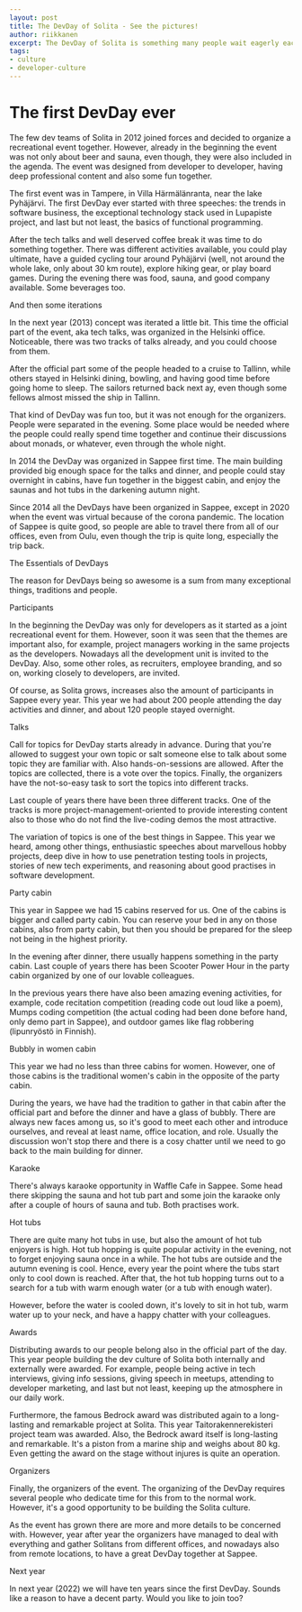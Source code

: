 ```yaml
---
layout: post
title: The DevDay of Solita - See the pictures!
author: riikkanen
excerpt: The DevDay of Solita is something many people wait eagerly each year. What kind of event it is and why on Earth people are willing to travel even from Oulu to spend a day and night together with colleagues in Sappee. Let's find out!
tags:
- culture
- developer-culture
---
```


# The first DevDay ever

The few dev teams of Solita in 2012 joined forces and decided to organize a recreational event together. However, already in the beginning the event was not only about beer and sauna, even though, they were also included in the agenda. The event was designed from developer to developer, having deep professional content and also some fun together.

The first event was in Tampere, in Villa Härmälänranta, near the lake Pyhäjärvi. The first DevDay ever started with three speeches: the trends in software business, the exceptional technology stack used in Lupapiste project, and last but not least, the basics of functional programming.

After the tech talks and well deserved coffee break it was time to do something together. There was different activities available, you could play ultimate, have a guided cycling tour around Pyhäjärvi (well, not around the whole lake, only about 30 km route), explore hiking gear, or play board games. During the evening there was food, sauna, and good company available. Some beverages too.

And then some iterations

In the next year (2013) concept was iterated a little bit. This time the official part of the event, aka tech talks, was organized in the Helsinki office. Noticeable, there was two tracks of talks already, and you could choose from them.

After the official part some of the people headed to a cruise to Tallinn, while others stayed in Helsinki dining, bowling, and having good time before going home to sleep. The sailors returned back next ay, even though some fellows almost missed the ship in Tallinn.

That kind of DevDay was fun too, but it was not enough for the organizers. People were separated in the evening. Some place would be needed where the people could really spend time together and continue their discussions about monads, or whatever, even through the whole night.

In 2014 the DevDay was organized in Sappee first time. The main building provided big enough space for the talks and dinner, and people could stay overnight in cabins, have fun together in the biggest cabin, and enjoy the saunas and hot tubs in the darkening autumn night.

Since 2014 all the DevDays have been organized in Sappee, except in 2020 when the event was virtual because of the corona pandemic. The location of Sappee is quite good, so people are able to travel there from all of our offices, even from Oulu, even though the trip is quite long, especially the trip back.

The Essentials of DevDays

The reason for DevDays being so awesome is a sum from many exceptional things, traditions and people.

Participants

In the beginning the DevDay was only for developers as it started as a joint recreational event for them. However, soon it was seen that the themes are important also, for example, project managers working in the same projects as the developers. Nowadays all the development unit is invited to the DevDay. Also, some other roles, as recruiters, employee branding, and so on, working closely to developers, are invited.

Of course, as Solita grows, increases also the amount of participants in Sappee every year. This year we had about 200 people attending the day activities and dinner, and about 120 people stayed overnight.

Talks

Call for topics for DevDay starts already in advance. During that you're allowed to suggest your own topic or salt someone else to talk about some topic they are familiar with. Also hands-on-sessions are allowed. After the topics are collected, there is a vote over the topics. Finally, the organizers have the not-so-easy task to sort the topics into different tracks.

Last couple of years there have been three different tracks. One of the tracks is more project-management-oriented to provide interesting content also to those who do not find the live-coding demos the most attractive.

The variation of topics is one of the best things in Sappee. This year we heard, among other things, enthusiastic speeches about marvellous hobby projects, deep dive in how to use penetration testing tools in projects, stories of new tech experiments, and reasoning about good practises in software development.

Party cabin

This year in Sappee we had 15 cabins reserved for us. One of the cabins is bigger and called party cabin. You can reserve your bed in any on those cabins, also from party cabin, but then you should be prepared for the sleep not being in the highest priority.

In the evening after dinner, there usually happens something in the party cabin. Last couple of years there has been Scooter Power Hour in the party cabin organized by one of our lovable colleagues.

In the previous years there have also been amazing evening activities, for example, code recitation competition (reading code out loud like a poem), Mumps coding competition (the actual coding had been done before hand, only demo part in Sappee), and outdoor games like flag robbering (lipunryöstö in Finnish).

Bubbly in women cabin

This year we had no less than three cabins for women. However, one of those cabins is the traditional women's cabin in the opposite of the party cabin.

During the years, we have had the tradition to gather in that cabin after the official part and before the dinner and have a glass of bubbly. There are always new faces among us, so it's good to meet each other and introduce ourselves, and reveal at least name, office location, and role. Usually the discussion won't stop there and there is a cosy chatter until we need to go back to the main building for dinner.

Karaoke

There's always karaoke opportunity in Waffle Cafe in Sappee. Some head there skipping the sauna and hot tub part and some join the karaoke only after a couple of hours of sauna and tub. Both practises work.

Hot tubs

There are quite many hot tubs in use, but also the amount of hot tub enjoyers is high. Hot tub hopping is quite popular activity in the evening, not to forget enjoying sauna once in a while. The hot tubs are outside and the autumn evening is cool. Hence, every year the point where the tubs start only to cool down is reached. After that, the hot tub hopping turns out to a search for a tub with warm enough water (or a tub with enough water).

However, before the water is cooled down, it's lovely to sit in hot tub, warm water up to your neck, and have a happy chatter with your colleagues.

Awards

Distributing awards to our people belong also in the official part of the day. This year people building the dev culture of Solita both internally and externally were awarded. For example, people being active in tech interviews, giving info sessions, giving speech in meetups, attending to developer marketing, and last but not least, keeping up the atmosphere in our daily work.

Furthermore, the famous Bedrock award was distributed again to a long-lasting and remarkable project at Solita. This year Taitorakennerekisteri project team was awarded. Also, the Bedrock award itself is long-lasting and remarkable. It's a piston from a marine ship and weighs about 80 kg. Even getting the award on the stage without injures is quite an operation.

Organizers

Finally, the organizers of the event. The organizing of the DevDay requires several people who dedicate time for this from to the normal work. However, it's a good opportunity to be building the Solita culture.

As the event has grown there are more and more details to be concerned with. However, year after year the organizers have managed to deal with everything and gather Solitans from different offices, and nowadays also from remote locations, to have a great DevDay together at Sappee.

Next year

In next year (2022) we will have ten years since the first DevDay. Sounds like a reason to have a decent party. Would you like to join too?
